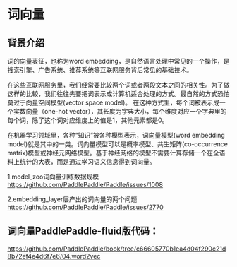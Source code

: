 # 词向量

## 背景介绍
词的向量表征，也称为word embedding，是自然语言处理中常见的一个操作，是搜索引擎、广告系统、推荐系统等互联网服务背后常见的基础技术。

在这些互联网服务里，我们经常要比较两个词或者两段文本之间的相关性。为了做这样的比较，我们往往先要把词表示成计算机适合处理的方式。最自然的方式恐怕莫过于向量空间模型(vector space model)。 在这种方式里，每个词被表示成一个实数向量（one-hot vector），其长度为字典大小，每个维度对应一个字典里的每个词，除了这个词对应维度上的值是1，其他元素都是0。

在机器学习领域里，各种“知识”被各种模型表示，词向量模型(word embedding model)就是其中的一类。词向量模型可以是概率模型、共生矩阵(co-occurrence matrix)模型或神经元网络模型。基于神经网络的模型不需要计算存储一个在全语料上统计的大表，而是通过学习语义信息得到词向量。


1.model_zoo词向量训练数据规模
https://github.com/PaddlePaddle/Paddle/issues/1008

2.embedding_layer层产出的词向量的两个问题
https://github.com/PaddlePaddle/Paddle/issues/2770

## 词向量PaddlePaddle-fluid版代码：
https://github.com/PaddlePaddle/book/tree/c66605770b1ea4d04f290c21d8b72ef4e4d6f7e6/04.word2vec
